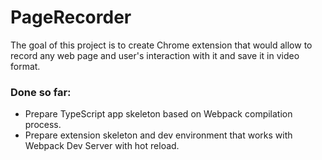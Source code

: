 # PageRecorder

The goal of this project is to create Chrome extension that would allow to record any web page and user's interaction with it and save it in video format.

### Done so far:
- Prepare TypeScript app skeleton based on Webpack compilation process.
- Prepare extension skeleton and dev environment that works with Webpack Dev Server with hot reload.